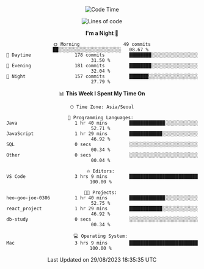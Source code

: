 <div align=center>
 
<!--START_SECTION:waka-->
![Code Time](http://img.shields.io/badge/Code%20Time-272%20hrs%2040%20mins-blue)

![Lines of code](https://img.shields.io/badge/From%20Hello%20World%20I%27ve%20Written-3.0%20million%20lines%20of%20code-blue)

**I'm a Night 🦉** 

```text
🌞 Morning                49 commits          ██░░░░░░░░░░░░░░░░░░░░░░░   08.67 % 
🌆 Daytime                178 commits         ████████░░░░░░░░░░░░░░░░░   31.50 % 
🌃 Evening                181 commits         ████████░░░░░░░░░░░░░░░░░   32.04 % 
🌙 Night                  157 commits         ███████░░░░░░░░░░░░░░░░░░   27.79 % 
```


📊 **This Week I Spent My Time On** 

```text
🕑︎ Time Zone: Asia/Seoul

💬 Programming Languages: 
Java                     1 hr 40 mins        █████████████░░░░░░░░░░░░   52.71 % 
JavaScript               1 hr 29 mins        ████████████░░░░░░░░░░░░░   46.92 % 
SQL                      0 secs              ░░░░░░░░░░░░░░░░░░░░░░░░░   00.34 % 
Other                    0 secs              ░░░░░░░░░░░░░░░░░░░░░░░░░   00.04 % 

🔥 Editors: 
VS Code                  3 hrs 9 mins        █████████████████████████   100.00 % 

🐱‍💻 Projects: 
heo-goo-joe-0306         1 hr 40 mins        █████████████░░░░░░░░░░░░   52.75 % 
react_project            1 hr 29 mins        ████████████░░░░░░░░░░░░░   46.92 % 
db-study                 0 secs              ░░░░░░░░░░░░░░░░░░░░░░░░░   00.34 % 

💻 Operating System: 
Mac                      3 hrs 9 mins        █████████████████████████   100.00 % 
```


 Last Updated on 29/08/2023 18:35:35 UTC
<!--END_SECTION:waka-->
 </div>
